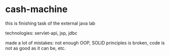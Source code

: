 # cash-machine

this is finishing task of the external java lab

technologies: servlet-api, jsp, jdbc

made a lot of mistakes:
not enough OOP, SOLID principles is broken, code is not as good as it can be, etc.
